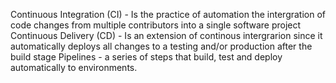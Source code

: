 Continuous Integration (CI) - Is the practice of automation the intergration of code changes from multiple contributors into a single software project
Continuous Delivery (CD) - Is an extension of continous intergrarion since it automatically deploys all changes to a testing and/or production after the build stage
Pipelines - a series of steps that build, test and deploy automatically to environments.